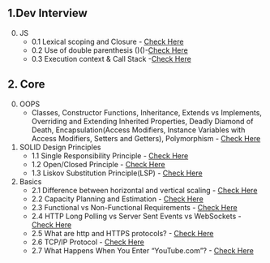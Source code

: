 ## 1.Dev Interview
0. JS
   - 0.1 Lexical scoping and Closure - [Check Here](./1.%20DEV_INTERVIEW/js/Lexical%20scoping%20and%20Closure/README.md)
   - 0.2 Use of double parenthesis  ()()-[Check Here](./1.%20DEV_INTERVIEW/js/Use%20of%20double%20parenthesis%20%20()()/README.md)
   - 0.3 Execution context & Call Stack -[Check Here](./1.%20DEV_INTERVIEW/js/Execution%20context%20&%20Call%20Stack/README.md)
## 2. Core
0. OOPS
    - Classes, Constructor Functions, Inheritance, Extends vs Implements, Overriding and Extending Inherited Properties, Deadly Diamond of Death, Encapsulation(Access Modifiers, Instance Variables with Access Modifiers, Setters and Getters), Polymorphism - [Check Here](2.CORE/0.OOPS/js/README.md)
1. SOLID Design Principles
    - 1.1 Single Responsibility Principle - [Check Here](https://codexam.notion.site/1-1-Single-Responsibility-Principle-7a216a570d564aeb84ae4c642196d368)
    - 1.2 Open/Closed Principle - [Check Here](https://codexam.notion.site/1-2-Open-Closed-Principle-9d3af70db1d847e38457ce7415929a41?pvs=25)
    - 1.3 Liskov Substitution Principle(LSP) - [Check Here](https://codexam.notion.site/1-3-Liskov-Substitution-Principle-LSP-21fc852a1de64e6bb8421c14ba90cdc0?pvs=25)
2. Basics
    - 2.1 Difference between horizontal and vertical scaling - [Check Here](https://codexam.notion.site/2-1-Difference-between-horizontal-and-vertical-scaling-653b8ae534324838ac447047278f3930)
    - 2.2 Capacity Planning and Estimation - [Check Here](https://codexam.notion.site/2-2-Capacity-Planning-and-Estimation-734f72a872294a1e8c2d0620d191a936?pvs=25)
    - 2.3 Functional vs Non-Functional Requirements - [Check Here](https://codexam.notion.site/2-3-Functional-vs-Non-Functional-Requirements-cb9e6e7a2a9847b68d890b9ed066f6f6)
    - 2.4 HTTP Long Polling vs Server Sent Events vs WebSockets - [Check Here](https://codexam.notion.site/2-4-HTTP-Long-Polling-vs-Server-Sent-Events-vs-WebSockets-af3c3e3f47574027a9e081b4e47b2181?pvs=25)
   - 2.5 What are http and HTTPS protocols? - [Check Here](https://codexam.notion.site/2-5-What-are-http-and-HTTPS-protocols-781cac1fdc1d4e3c829bb0b278e4bbb1)
   - 2.6 TCP/IP Protocol - [Check Here](https://codexam.notion.site/2-6-TCP-IP-Protocol-fabde03a569a49f3919b93f33a4d4bc7?pvs=25)
   - 2.7 What Happens When You Enter “YouTube.com”? - [Check Here](https://codexam.notion.site/2-7-What-Happens-When-You-Enter-youtube-com-429c7ce443254249b0969350f38db1f1?pvs=25)
